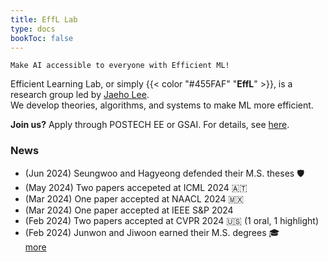 ```yaml
---
title: EffL Lab
type: docs
bookToc: false
---
```


<style>
	.updown {
    	border: 10px solid white;
        width: 0.1px;
        height: 150px;
    }
</style>

`Make AI accessible to everyone with Efficient ML!`

Efficient Learning Lab, or simply {{< color "#455FAF" "**EffL**" >}}, is a research group led by [Jaeho Lee](https://jaeho-lee.github.io).  
We develop theories, algorithms, and systems to make ML more efficient.

**Join us?** Apply through POSTECH EE or GSAI. For details, see [here](/docs/how-to-join/graduate/).

### **News**

- (Jun 2024) Seungwoo and Hagyeong defended their M.S. theses 🛡️
- (May 2024) Two papers accepeted at ICML 2024 🇦🇹
- (Mar 2024) One paper accepted at NAACL 2024 🇲🇽
- (Mar 2024) One paper accepted at IEEE S&P 2024
- (Feb 2024) Two papers accepted at CVPR 2024 🇺🇸 (1 oral, 1 highlight) 
- (Feb 2024) Junwon and Jiwoon earned their M.S. degrees 🎓  
	[more](/olds/)
